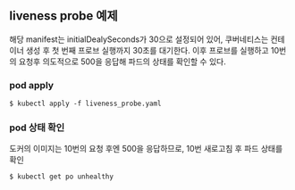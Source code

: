 ## liveness probe 예제
해당 manifest는 initialDealySeconds가 30으로 설정되어 있어,
쿠버네티스는 컨테이너 생성 후 첫 번째 프로브 실행까지 30초를 대기한다.
이후 프로브를 실행하고 10번의 요청후 의도적으로 500을 응답해 파드의 상태를 확인할 수 있다.

### pod apply
```
$ kubectl apply -f liveness_probe.yaml
```

### pod 상태 확인
도커의 이미지는 10번의 요청 후엔 500을 응답하므로,
10번 새로고침 후 파드 상태를 확인
```
$ kubectl get po unhealthy
``` 

